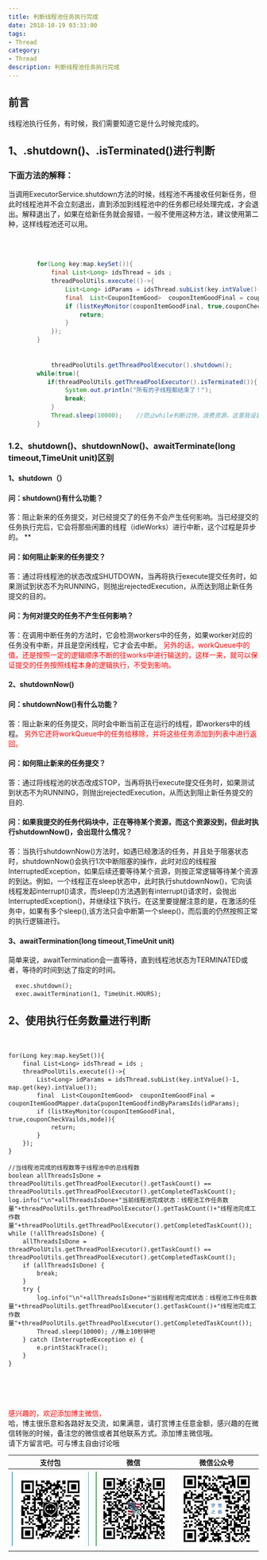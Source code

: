 ```yaml
---
title: 判断线程池任务执行完成
date: 2018-10-19 03:33:00
tags: 
- Thread
category: 
- Thread
description: 判断线程池任务执行完成
---
```

<!-- image url 
https://raw.githubusercontent.com/HealerJean123/HealerJean123.github.io/master/blogImages
　　首行缩进
<font color="red">  </font>

<font  color="red" size="4">   </font>


<font size="4">   </font>
-->

## 前言

线程池执行任务，有时候，我们需要知道它是什么时候完成的。

## 1、.shutdown()、.isTerminated()进行判断<br/>

### 下面方法的解释：<br/>

当调用ExecutorService.shutdown方法的时候，线程池不再接收任何新任务，但此时线程池并不会立刻退出，直到添加到线程池中的任务都已经处理完成，才会退出。解释退出了，如果在给新任务就会报错，一般不使用这种方法，建议使用第二种，这样线程池还可以用。

<br/>

```java

		for(Long key:map.keySet()){
		    final List<Long> idsThread = ids ;
		    threadPoolUtils.execute(()->{
		        List<Long> idParams = idsThread.subList(key.intValue()-1, map.get(key).intValue());
		        final  List<CouponItemGood>  couponItemGoodFinal = couponItemGoodMapper.dataCpuponItemGoodfindByParamsIds(idParams);
		        if (listKeyMonitor(couponItemGoodFinal, true,couponCheckVailds,mode)){
		            return;
		        }
		    });
		}


			threadPoolUtils.getThreadPoolExecutor().shutdown();
        while(true){  
           if(threadPoolUtils.getThreadPoolExecutor().isTerminated()){  
                System.out.println("所有的子线程都结束了！");  
                break;  
            }  
            Thread.sleep(10000);    //防止while判断过快，浪费资源，这里我设置为10秒大家看情况设置
        }

```

### 1.2、shutdown()、shutdownNow()、awaitTerminate(long timeout,TimeUnit unit)区别

#### 1、shutdown（）
#### 问：shutdown()有什么功能？
答：阻止新来的任务提交，对已经提交了的任务不会产生任何影响。当已经提交的任务执行完后，它会将那些闲置的线程（idleWorks）进行中断，这个过程是异步的。
**
#### 问：如何阻止新来的任务提交？
答：通过将线程池的状态改成SHUTDOWN，当再将执行execute提交任务时，如果测试到状态不为RUNNING，则抛出rejectedExecution，从而达到阻止新任务提交的目的。

#### 问：为何对提交的任务不产生任何影响？
 答：在调用中断任务的方法时，它会检测workers中的任务，如果worker对应的任务没有中断，并且是空闲线程，它才会去中断。<font color="red"> 另外的话，workQueue中的值，还是按照一定的逻辑顺序不断的往works中进行输送的，这样一来，就可以保证提交的任务按照线程本身的逻辑执行，不受到影响。</font>

#### 2、shutdownNow()

#### 问：shutdownNow()有什么功能？
答：阻止新来的任务提交，同时会中断当前正在运行的线程，即workers中的线程。<font color="red">   另外它还将workQueue中的任务给移除，并将这些任务添加到列表中进行返回。
</font>
#### 问：如何阻止新来的任务提交？
答：通过将线程池的状态改成STOP，当再将执行execute提交任务时，如果测试到状态不为RUNNING，则抛出rejectedExecution，从而达到阻止新任务提交的目的.

#### 问：如果我提交的任务代码块中，正在等待某个资源，而这个资源没到，但此时执行shutdownNow()，会出现什么情况？
答：当执行shutdownNow()方法时，如遇已经激活的任务，并且处于阻塞状态时，shutdownNow()会执行1次中断阻塞的操作，此时对应的线程报InterruptedException，如果后续还要等待某个资源，则按正常逻辑等待某个资源的到达。例如，一个线程正在sleep状态中，此时执行shutdownNow()，它向该线程发起interrupt()请求，而sleep()方法遇到有interrupt()请求时，会抛出InterruptedException()，并继续往下执行。在这里要提醒注意的是，在激活的任务中，如果有多个sleep(),该方法只会中断第一个sleep()，而后面的仍然按照正常的执行逻辑进行。
 
#### 3、awaitTermination(long timeout,TimeUnit unit)

简单来说，awaitTermination会一直等待，直到线程池状态为TERMINATED或者，等待的时间到达了指定的时间。

```
  exec.shutdown();
  exec.awaitTermination(1, TimeUnit.HOURS);

```


## 2、使用执行任务数量进行判断
<br/>

```
for(Long key:map.keySet()){
    final List<Long> idsThread = ids ;
    threadPoolUtils.execute(()->{
        List<Long> idParams = idsThread.subList(key.intValue()-1, map.get(key).intValue());
        final  List<CouponItemGood>  couponItemGoodFinal = couponItemGoodMapper.dataCpuponItemGoodfindByParamsIds(idParams);
        if (listKeyMonitor(couponItemGoodFinal, true,couponCheckVailds,mode)){
            return;
        }
    });
}

//当线程池完成的线程数等于线程池中的总线程数
boolean allThreadsIsDone = threadPoolUtils.getThreadPoolExecutor().getTaskCount() == threadPoolUtils.getThreadPoolExecutor().getCompletedTaskCount();
log.info("\n"+allThreadsIsDone+"当前线程池完成状态：线程池工作任务数量"+threadPoolUtils.getThreadPoolExecutor().getTaskCount()+"线程池完成工作数量"+threadPoolUtils.getThreadPoolExecutor().getCompletedTaskCount());
while (!allThreadsIsDone) {
    allThreadsIsDone = threadPoolUtils.getThreadPoolExecutor().getTaskCount() == threadPoolUtils.getThreadPoolExecutor().getCompletedTaskCount();
    if (allThreadsIsDone) {
        break;
    }
    try {
        log.info("\n"+allThreadsIsDone+"当前线程池完成状态：线程池工作任务数量"+threadPoolUtils.getThreadPoolExecutor().getTaskCount()+"线程池完成工作数量"+threadPoolUtils.getThreadPoolExecutor().getCompletedTaskCount());
        Thread.sleep(10000); //睡上10秒钟吧
    } catch (InterruptedException e) {
        e.printStackTrace();
    }
}

```


<br/><br/><br/><br/>
<font color="red"> 感兴趣的，欢迎添加博主微信， </font><br/>
哈，博主很乐意和各路好友交流，如果满意，请打赏博主任意金额，感兴趣的在微信转账的时候，备注您的微信或者其他联系方式。添加博主微信哦。
<br/>
请下方留言吧。可与博主自由讨论哦

|支付包 | 微信|微信公众号|
|:-------:|:-------:|:------:|
|![支付宝](https://raw.githubusercontent.com/HealerJean/HealerJean.github.io/master/assets/img/tctip/alpay.jpg) | ![微信](https://raw.githubusercontent.com/HealerJean/HealerJean.github.io/master/assets/img/tctip/weixin.jpg)|![微信公众号](https://raw.githubusercontent.com/HealerJean/HealerJean.github.io/master/assets/img/my/qrcode_for_gh_a23c07a2da9e_258.jpg)|




<!-- Gitalk 评论 start  -->

<link rel="stylesheet" href="https://unpkg.com/gitalk/dist/gitalk.css">
<script src="https://unpkg.com/gitalk@latest/dist/gitalk.min.js"></script> 
<div id="gitalk-container"></div>    
 <script type="text/javascript">
    var gitalk = new Gitalk({
		clientID: `1d164cd85549874d0e3a`,
		clientSecret: `527c3d223d1e6608953e835b547061037d140355`,
		repo: `HealerJean.github.io`,
		owner: 'HealerJean',
		admin: ['HealerJean'],
		id: 'LyChIFGj5a9KpAux',
    });
    gitalk.render('gitalk-container');
</script> 

<!-- Gitalk end -->

